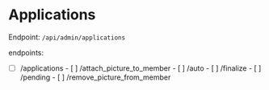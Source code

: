# Applications

Endpoint: `/api/admin/applications`

endpoints:
- [ ] /applications
		- [ ] /attach_picture_to_member
		- [ ] /auto
		- [ ] /finalize
		- [ ] /pending
		- [ ] /remove_picture_from_member
